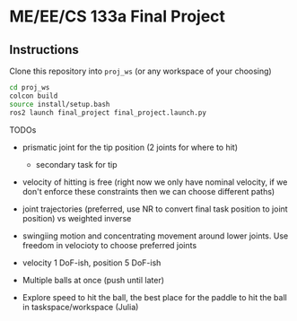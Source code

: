 # ME/EE/CS 133a Final Project

## Instructions

Clone this repository into `proj_ws` (or any workspace of your choosing)

```bash
cd proj_ws
colcon build
source install/setup.bash
ros2 launch final_project final_project.launch.py
```

TODOs
- prismatic joint for the tip position (2 joints for where to hit)
    - secondary task for tip
- velocity of hitting is free (right now we only have nominal velocity, if we don't enforce these constraints then we can choose different paths)
- joint trajectories (preferred, use NR to convert final task position to joint position) vs weighted inverse
- swingiing motion and concentrating movement around lower joints. Use freedom in velocioty to choose preferred joints
- velocity 1 DoF-ish, position 5 DoF-ish

- Multiple balls at once (push until later)
- Explore speed to hit the ball, the best place for the paddle to hit the ball in taskspace/workspace (Julia)
